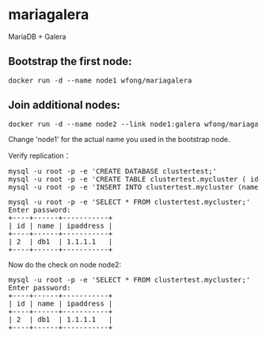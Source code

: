 # mariagalera
MariaDB + Galera


## Bootstrap the first node:

<pre>
docker run -d --name node1 wfong/mariagalera
</pre>

## Join additional nodes:

<pre>
docker run -d --name node2 --link node1:galera wfong/mariagalera
</pre>

Change 'node1' for the actual name you used in the bootstrap node.

Verify replication：
<pre>
mysql -u root -p -e 'CREATE DATABASE clustertest;'
mysql -u root -p -e 'CREATE TABLE clustertest.mycluster ( id INT NOT NULL AUTO_INCREMENT, name VARCHAR(50), ipaddress VARCHAR(20), PRIMARY KEY(id));'
mysql -u root -p -e 'INSERT INTO clustertest.mycluster (name, ipaddress) VALUES ("db1", "1.1.1.1");'
</pre>

<pre>
mysql -u root -p -e 'SELECT * FROM clustertest.mycluster;'
Enter password: 
+----+------+-----------+
| id | name | ipaddress |
+----+------+-----------+
| 2  | db1  | 1.1.1.1   |
+----+------+-----------+
</pre>

Now do the check on node node2:
<pre>
mysql -u root -p -e 'SELECT * FROM clustertest.mycluster;'
Enter password: 
+----+------+-----------+
| id | name | ipaddress |
+----+------+-----------+ 
| 2  | db1  | 1.1.1.1   |
+----+------+-----------+
</pre>

